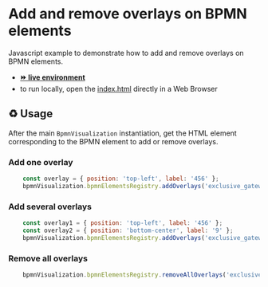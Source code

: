 # Add and remove overlays on BPMN elements

Javascript example to demonstrate how to add and remove overlays on BPMN elements.
- [__⏩ live environment__](https://cdn.statically.io/gh/process-analytics/bpmn-visualization-examples/master/examples/overlays/add-remove/index.html)
- to run locally, open the [index.html](index.html) directly in a Web Browser

## ♻️ Usage

After the main `BpmnVisualization` instantiation, get the HTML element corresponding to the BPMN element to add or remove overlays.

### Add one overlay

```javascript
    const overlay = { position: 'top-left', label: '456' };
    bpmnVisualization.bpmnElementsRegistry.addOverlays('exclusive_gateway_id', overlay);
```

### Add several overlays
```javascript
    const overlay1 = { position: 'top-left', label: '456' };
    const overlay2 = { position: 'bottom-center', label: '9' };
    bpmnVisualization.bpmnElementsRegistry.addOverlays('exclusive_gateway_id', [overlay1, overlay2]);
```

### Remove all overlays
```javascript
    bpmnVisualization.bpmnElementsRegistry.removeAllOverlays('exclusive_gateway_id');
```